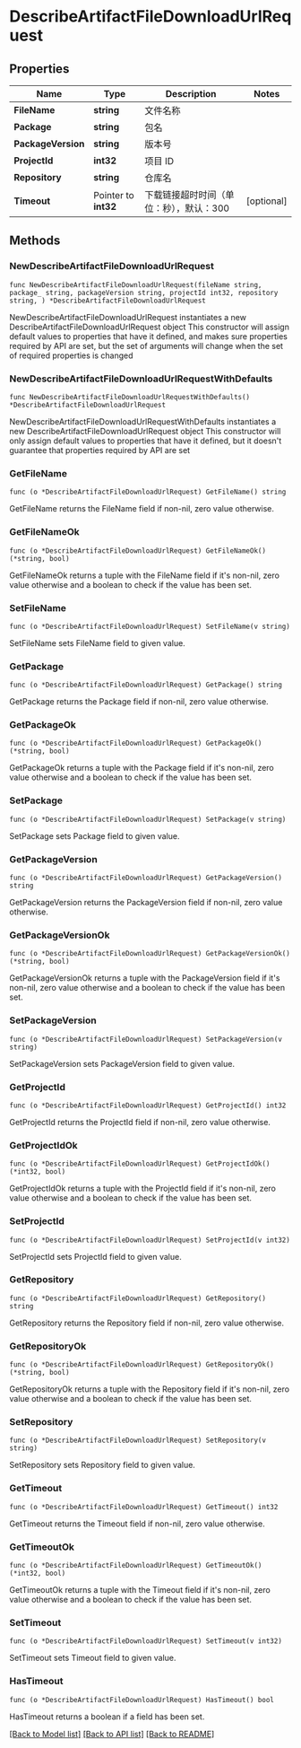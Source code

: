 # DescribeArtifactFileDownloadUrlRequest

## Properties

Name | Type | Description | Notes
------------ | ------------- | ------------- | -------------
**FileName** | **string** | 文件名称 | 
**Package** | **string** | 包名 | 
**PackageVersion** | **string** | 版本号 | 
**ProjectId** | **int32** | 项目 ID | 
**Repository** | **string** | 仓库名 | 
**Timeout** | Pointer to **int32** | 下载链接超时时间（单位：秒），默认：300 | [optional] 

## Methods

### NewDescribeArtifactFileDownloadUrlRequest

`func NewDescribeArtifactFileDownloadUrlRequest(fileName string, package_ string, packageVersion string, projectId int32, repository string, ) *DescribeArtifactFileDownloadUrlRequest`

NewDescribeArtifactFileDownloadUrlRequest instantiates a new DescribeArtifactFileDownloadUrlRequest object
This constructor will assign default values to properties that have it defined,
and makes sure properties required by API are set, but the set of arguments
will change when the set of required properties is changed

### NewDescribeArtifactFileDownloadUrlRequestWithDefaults

`func NewDescribeArtifactFileDownloadUrlRequestWithDefaults() *DescribeArtifactFileDownloadUrlRequest`

NewDescribeArtifactFileDownloadUrlRequestWithDefaults instantiates a new DescribeArtifactFileDownloadUrlRequest object
This constructor will only assign default values to properties that have it defined,
but it doesn't guarantee that properties required by API are set

### GetFileName

`func (o *DescribeArtifactFileDownloadUrlRequest) GetFileName() string`

GetFileName returns the FileName field if non-nil, zero value otherwise.

### GetFileNameOk

`func (o *DescribeArtifactFileDownloadUrlRequest) GetFileNameOk() (*string, bool)`

GetFileNameOk returns a tuple with the FileName field if it's non-nil, zero value otherwise
and a boolean to check if the value has been set.

### SetFileName

`func (o *DescribeArtifactFileDownloadUrlRequest) SetFileName(v string)`

SetFileName sets FileName field to given value.


### GetPackage

`func (o *DescribeArtifactFileDownloadUrlRequest) GetPackage() string`

GetPackage returns the Package field if non-nil, zero value otherwise.

### GetPackageOk

`func (o *DescribeArtifactFileDownloadUrlRequest) GetPackageOk() (*string, bool)`

GetPackageOk returns a tuple with the Package field if it's non-nil, zero value otherwise
and a boolean to check if the value has been set.

### SetPackage

`func (o *DescribeArtifactFileDownloadUrlRequest) SetPackage(v string)`

SetPackage sets Package field to given value.


### GetPackageVersion

`func (o *DescribeArtifactFileDownloadUrlRequest) GetPackageVersion() string`

GetPackageVersion returns the PackageVersion field if non-nil, zero value otherwise.

### GetPackageVersionOk

`func (o *DescribeArtifactFileDownloadUrlRequest) GetPackageVersionOk() (*string, bool)`

GetPackageVersionOk returns a tuple with the PackageVersion field if it's non-nil, zero value otherwise
and a boolean to check if the value has been set.

### SetPackageVersion

`func (o *DescribeArtifactFileDownloadUrlRequest) SetPackageVersion(v string)`

SetPackageVersion sets PackageVersion field to given value.


### GetProjectId

`func (o *DescribeArtifactFileDownloadUrlRequest) GetProjectId() int32`

GetProjectId returns the ProjectId field if non-nil, zero value otherwise.

### GetProjectIdOk

`func (o *DescribeArtifactFileDownloadUrlRequest) GetProjectIdOk() (*int32, bool)`

GetProjectIdOk returns a tuple with the ProjectId field if it's non-nil, zero value otherwise
and a boolean to check if the value has been set.

### SetProjectId

`func (o *DescribeArtifactFileDownloadUrlRequest) SetProjectId(v int32)`

SetProjectId sets ProjectId field to given value.


### GetRepository

`func (o *DescribeArtifactFileDownloadUrlRequest) GetRepository() string`

GetRepository returns the Repository field if non-nil, zero value otherwise.

### GetRepositoryOk

`func (o *DescribeArtifactFileDownloadUrlRequest) GetRepositoryOk() (*string, bool)`

GetRepositoryOk returns a tuple with the Repository field if it's non-nil, zero value otherwise
and a boolean to check if the value has been set.

### SetRepository

`func (o *DescribeArtifactFileDownloadUrlRequest) SetRepository(v string)`

SetRepository sets Repository field to given value.


### GetTimeout

`func (o *DescribeArtifactFileDownloadUrlRequest) GetTimeout() int32`

GetTimeout returns the Timeout field if non-nil, zero value otherwise.

### GetTimeoutOk

`func (o *DescribeArtifactFileDownloadUrlRequest) GetTimeoutOk() (*int32, bool)`

GetTimeoutOk returns a tuple with the Timeout field if it's non-nil, zero value otherwise
and a boolean to check if the value has been set.

### SetTimeout

`func (o *DescribeArtifactFileDownloadUrlRequest) SetTimeout(v int32)`

SetTimeout sets Timeout field to given value.

### HasTimeout

`func (o *DescribeArtifactFileDownloadUrlRequest) HasTimeout() bool`

HasTimeout returns a boolean if a field has been set.


[[Back to Model list]](../README.md#documentation-for-models) [[Back to API list]](../README.md#documentation-for-api-endpoints) [[Back to README]](../README.md)


